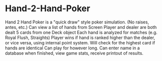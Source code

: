 # Hand-2-Hand-Poker

Hand 2 Hand Poker is a "quick draw" style poker simulation. (No raises, antes, etc.)
Can view a list of hands from Screen
Player and dealer are both dealt 5 cards from one Deck object
Each hand is analyzed for matches (e.g. Royal Flush, Straights)
Player wins if hand is ranked higher than the dealer, or vice versa, using internal point system. Will check for the highest card if hands are identical
Can play for however long.
Can enter name in a database when finished, view game stats, receive printout of results.
